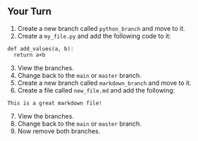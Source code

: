 ## Your Turn

1. Create a new branch called `python_branch` and move to it.  
2. Create a `my_file.py` and add the following code to it:
```
def add_values(a, b):
  return a+b
```
3. View the branches.
4. Change back to the `main` or `master` branch.
5. Create a new branch called `markdown_branch` and move to it.
6. Create a file called `new_file.md` and add the following:
```
This is a great markdown file!
```
7. View the branches.
8. Change back to the `main` or `master` branch.
9. Now remove both branches.
